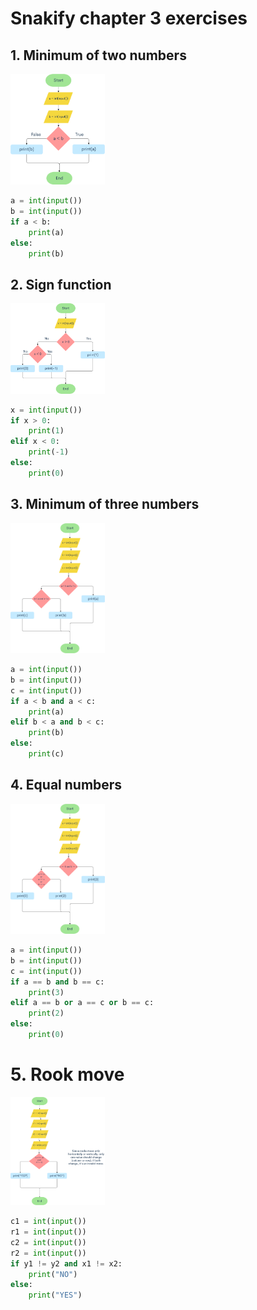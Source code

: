 # Snakify chapter 3 exercises

## 1. Minimum of two numbers
<img src="images/minimum_of_two.png" width="30%">

```.py
a = int(input())
b = int(input())
if a < b:
    print(a)
else:
    print(b)
```

## 2. Sign function
<img src="images/sign_func.png" width="30%">

```.py
x = int(input())
if x > 0:
    print(1)
elif x < 0:
    print(-1)
else:
    print(0)
```

## 3. Minimum of three numbers
<img src="images/minimum_of_three.png" width="30%">

```.py
a = int(input())
b = int(input())
c = int(input())
if a < b and a < c:
    print(a)
elif b < a and b < c:
    print(b)
else:
    print(c)
```

## 4. Equal numbers
<img src="images/equal_numbers.png" width="30%">

```.py
a = int(input())
b = int(input())
c = int(input())
if a == b and b == c:
    print(3)
elif a == b or a == c or b == c:
    print(2)
else:
    print(0)
```

# 5. Rook move
<img src="images/rook_move.png" width="30%">

```.py
c1 = int(input())
r1 = int(input())
c2 = int(input())
r2 = int(input())
if y1 != y2 and x1 != x2:
    print("NO")
else:
    print("YES")
```
